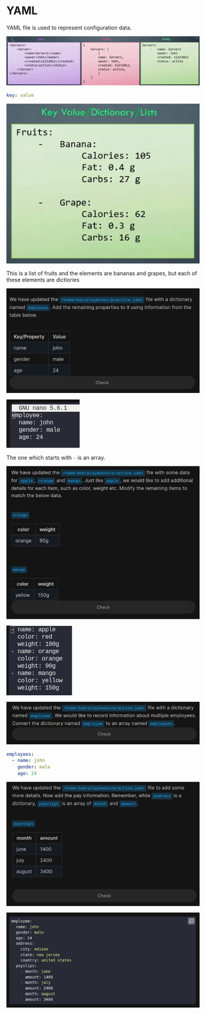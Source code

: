 # YAML

YAML file is used to represent configuration data.

![alt text](images/image-12.png)

```yaml
key: value
```

![alt text](images/image-13.png)

This is a list of fruits and the elements are bananas and grapes, but each of these elements are dictiories

![alt text](images/image-14.png)

![alt text](images/image-15.png)

The one which starts with `-` is an array.

![alt text](images/image-16.png)

![alt text](images/image-17.png)

![alt text](images/image-18.png)

```yaml
employees:
  - name: john
    gender: male
    age: 24
```


![alt text](images/image-20.png)

![alt text](images/image-21.png)